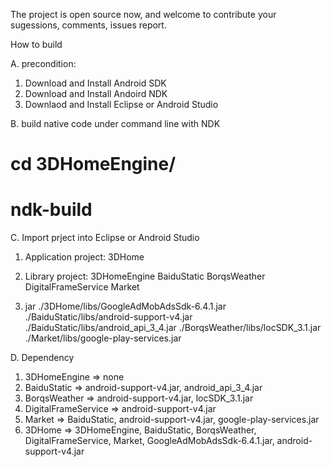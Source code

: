 The project is open source now, and welcome to contribute your sugessions, comments, issues report.

How to build

A. precondition:
1. Download and Install Android SDK
2. Download and Install Andoird NDK
3. Downlaod and Install Eclipse or Android Studio

B. build native code under command line with NDK
# cd 3DHomeEngine/
# ndk-build

C. Import prject into Eclipse or Android Studio
1. Application project:
   3DHome
   
2. Library project:
   3DHomeEngine
   BaiduStatic
   BorqsWeather
   DigitalFrameService
   Market
   
3. jar 
   ./3DHome/libs/GoogleAdMobAdsSdk-6.4.1.jar
   ./BaiduStatic/libs/android-support-v4.jar
   ./BaiduStatic/libs/android_api_3_4.jar
   ./BorqsWeather/libs/locSDK_3.1.jar
   ./Market/libs/google-play-services.jar
   
D. Dependency
1. 3DHomeEngine => none
2. BaiduStatic => android-support-v4.jar, android_api_3_4.jar
3. BorqsWeather => android-support-v4.jar, locSDK_3.1.jar
4. DigitalFrameService => android-support-v4.jar
5. Market => BaiduStatic, android-support-v4.jar, google-play-services.jar
6. 3DHome => 3DHomeEngine, BaiduStatic, BorqsWeather, DigitalFrameService, Market, GoogleAdMobAdsSdk-6.4.1.jar, android-support-v4.jar
